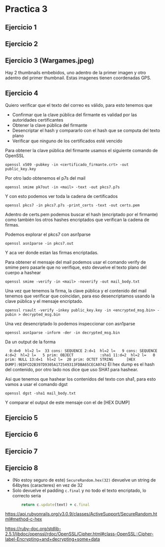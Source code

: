 # Practica 3

## Ejercicio 1

## Ejercicio 2

## Ejercicio 3 (Wargames.jpeg)

Hay 2 thumbnails embebidos, uno adentro de la primer imagen y otro adentro del
primer thumbnail. Estas imagenes tienen coordenadas GPS.

## Ejercicio 4

Quiero verificar que el texto del correo es válido, para esto tenemos que
- Confirmar que la clave pública del firmante es validad por las autoridades
  certificantes
- Obtener la clave pública del firmante
- Desencriptar el hash y compararlo con el hash que se computa del texto plano
- Verificar que ninguno de los certificados esté vencido

Para obtener la clave pública del firmante usamos el siguiente comando de
OpenSSL

`openssl x509 -pubkey -in <certificado_firmante.crt> -out public_key.key`

Por otro lado obtenemos el p7s del mail

`openssl smime pk7out -in <mail> -text -out pkcs7.p7s`

Y con esto podemos ver toda la cadena de certificados

`openssl pkcs7 -in pkcs7.p7s -print_certs -text -out certs.pem`

Adentro de certs.pem podemos buscar el hash (encriptado por el firmante) como
también los otros hashes encriptados que verifican la cadena de firmas.

Podemos explorar el pkcs7 con asn1parse

`openssl asn1parse -in pkcs7.out`

Y aca ver donde estan las firmas encriptadas.

Para obtener el mensaje del mail podemos usar el comando verify de smime
pero pasarle que no verifique, esto devuelve el texto plano del cuerpo a hashear

`openssl smime -verify -in <mail> -noverify -out mail_body.txt`

Una vez que tenemos la firma, la clave pública y el contenido del mail tenemos
que verificar que coincidan, para eso desencriptamos usando la clave pública y
el mensaje encriptado.

`openssl rsault -verify -inkey public_key.key -in <encrypted_msg.bin> -pubin >
decrypted_msg.bin`

Una vez desencriptado lo podemos inspeccionar con asn1parse

`openssl asn1parse -inform -der -in decrypted_msg.bin`

Da un output de la forma

`   0:d=0  hl=2 l=  33 cons: SEQUENCE
    2:d=1  hl=2 l=   9 cons: SEQUENCE
    4:d=2  hl=2 l=   5 prim: OBJECT            :sha1
   11:d=2  hl=2 l=   0 prim: NULL
   13:d=1  hl=2 l=  20 prim: OCTET STRING      [HEX DUMP]:9EDFCD2B397D9305A172549313FDBA65CECA0742
`
El hex dump es el hash del contenido, por otro lado nos dice que uso SHA1 para
hashear.

Asi que tenemos que hashear los contenidos del texto con sha1, para esto vamos a
usar el comando dgst

`openssl dgst -sha1 mail_body.txt`

Y comparar el output de este mensaje con el de [HEX DUMP]

## Ejercicio 5

## Ejercicio 6

## Ejercicio 7

## Ejercicio 8

- (No estoy seguro de este) `SecureRandom.hex(32)` devuelve un string de 64bytes (caracteres) en vez de 32
- Solo devuelve el padding `c.final` y no todo el texto encriptado, lo correcto
  seria
    ```ruby
        return c.update(text) + c.final
    ```

https://api.rubyonrails.org/v3.0.9/classes/ActiveSupport/SecureRandom.html#method-c-hex

https://ruby-doc.org/stdlib-2.5.1/libdoc/openssl/rdoc/OpenSSL/Cipher.html#class-OpenSSL::Cipher-label-Encrypting+and+decrypting+some+data
